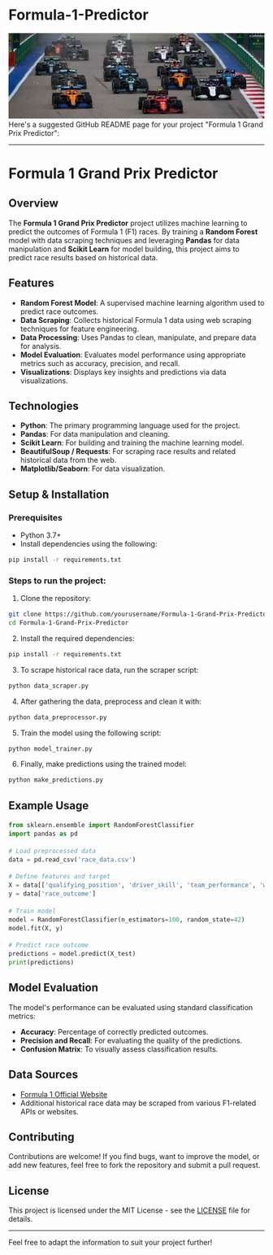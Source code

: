 # Formula-1-Predictor
![alt text](Extras/Header_ReadMe.jpg)
Here's a suggested GitHub README page for your project "Formula 1 Grand Prix Predictor":

---

# Formula 1 Grand Prix Predictor

## Overview
The **Formula 1 Grand Prix Predictor** project utilizes machine learning to predict the outcomes of Formula 1 (F1) races. By training a **Random Forest** model with data scraping techniques and leveraging **Pandas** for data manipulation and **Scikit Learn** for model building, this project aims to predict race results based on historical data.

## Features
- **Random Forest Model**: A supervised machine learning algorithm used to predict race outcomes.
- **Data Scraping**: Collects historical Formula 1 data using web scraping techniques for feature engineering.
- **Data Processing**: Uses Pandas to clean, manipulate, and prepare data for analysis.
- **Model Evaluation**: Evaluates model performance using appropriate metrics such as accuracy, precision, and recall.
- **Visualizations**: Displays key insights and predictions via data visualizations.

## Technologies
- **Python**: The primary programming language used for the project.
- **Pandas**: For data manipulation and cleaning.
- **Scikit Learn**: For building and training the machine learning model.
- **BeautifulSoup / Requests**: For scraping race results and related historical data from the web.
- **Matplotlib/Seaborn**: For data visualization.

## Setup & Installation

### Prerequisites
- Python 3.7+
- Install dependencies using the following:

```bash
pip install -r requirements.txt
```

### Steps to run the project:
1. Clone the repository:

```bash
git clone https://github.com/yourusername/Formula-1-Grand-Prix-Predictor.git
cd Formula-1-Grand-Prix-Predictor
```

2. Install the required dependencies:

```bash
pip install -r requirements.txt
```

3. To scrape historical race data, run the scraper script:

```bash
python data_scraper.py
```

4. After gathering the data, preprocess and clean it with:

```bash
python data_preprocessor.py
```

5. Train the model using the following script:

```bash
python model_trainer.py
```

6. Finally, make predictions using the trained model:

```bash
python make_predictions.py
```

## Example Usage

```python
from sklearn.ensemble import RandomForestClassifier
import pandas as pd

# Load preprocessed data
data = pd.read_csv('race_data.csv')

# Define features and target
X = data[['qualifying_position', 'driver_skill', 'team_performance', 'weather_conditions']]
y = data['race_outcome']

# Train model
model = RandomForestClassifier(n_estimators=100, random_state=42)
model.fit(X, y)

# Predict race outcome
predictions = model.predict(X_test)
print(predictions)
```

## Model Evaluation
The model's performance can be evaluated using standard classification metrics:

- **Accuracy**: Percentage of correctly predicted outcomes.
- **Precision and Recall**: For evaluating the quality of the predictions.
- **Confusion Matrix**: To visually assess classification results.

## Data Sources
- [Formula 1 Official Website](https://www.formula1.com/)
- Additional historical race data may be scraped from various F1-related APIs or websites.

## Contributing
Contributions are welcome! If you find bugs, want to improve the model, or add new features, feel free to fork the repository and submit a pull request.

## License
This project is licensed under the MIT License - see the [LICENSE](LICENSE) file for details.

---

Feel free to adapt the information to suit your project further!
